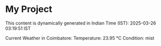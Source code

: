 # My Project

This content is dynamically generated in Indian Time (IST): 2025-03-26 03:19:51 IST


Current Weather in Coimbatore:
Temperature: 23.95 °C
Condition: mist
